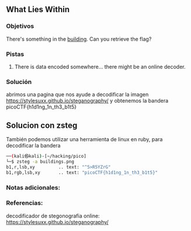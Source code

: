 ## What Lies Within
### Objetivos 
There's something in the [building](https://jupiter.challenges.picoctf.org/static/011955b303f293d60c8116e6a4c5c84f/buildings.png). Can you retrieve the flag?

### Pistas
1. There is data encoded somewhere... there might be an online decoder.

### Solución 

abrimos una pagina que nos ayude a decodificar la imagen
https://stylesuxx.github.io/steganography/
y obtenemos la bandera
picoCTF{h1d1ng_1n_th3_b1t5}


## Solucion con zsteg

También podemos utilizar una herramienta de linux en ruby, para decodificar la bandera

``` bash
──(kali㉿kali)-[~/hacking/pico]
└─$ zsteg -a buildings.png 
b1,r,lsb,xy         .. text: "^5>R5YZrG"
b1,rgb,lsb,xy       .. text: "picoCTF{h1d1ng_1n_th3_b1t5}"

```

### Notas adicionales:

### Referencias:
decodificador de stegonografia online: https://stylesuxx.github.io/steganography/